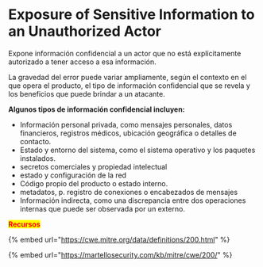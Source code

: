 # Exposure of Sensitive Information to an Unauthorized Actor

Expone información confidencial a un actor que no está explícitamente autorizado a tener acceso a esa información.

La gravedad del error puede variar ampliamente, según el contexto en el que opera el producto, el tipo de información confidencial que se revela y los beneficios que puede brindar a un atacante.&#x20;

**Algunos tipos de información confidencial incluyen:**

* Información personal privada, como mensajes personales, datos financieros, registros médicos, ubicación geográfica o detalles de contacto.
* Estado y entorno del sistema, como el sistema operativo y los paquetes instalados.
* secretos comerciales y propiedad intelectual
* estado y configuración de la red
* Código propio del producto o estado interno.
* metadatos, p. registro de conexiones o encabezados de mensajes
* Información indirecta, como una discrepancia entre dos operaciones internas que puede ser observada por un externo.



<mark style="color:red;">**Recursos**</mark>

{% embed url="https://cwe.mitre.org/data/definitions/200.html" %}

{% embed url="https://martellosecurity.com/kb/mitre/cwe/200/" %}

